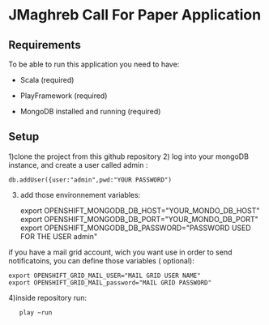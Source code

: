 JMaghreb Call For Paper Application
===================================
Requirements
------------
To be able to run this application you need to have:

* Scala  (required)

* PlayFramework  (required)

* MongoDB installed and running (required)

Setup
-----
1)clone the project from this github repository
2) log into your mongoDB instance, and create a user called admin :

    db.addUser({user:"admin",pwd:"YOUR PASSWORD")
    
3) add those environnement variables:

    export OPENSHIFT_MONGODB_DB_HOST="YOUR_MONDO_DB_HOST"
    export OPENSHIFT_MONGODB_DB_PORT="YOUR_MONDO_DB_PORT"
    export OPENSHIFT_MONGODB_DB_PASSWORD="PASSWORD USED FOR THE USER admin"
    
if you have a mail grid account, wich you want use in order to send notificatoins, you can  define those variables ( optional):

    export OPENSHIFT_GRID_MAIL_USER="MAIL GRID USER NAME"
    export OPENSHIFT_GRID_MAIL_password="MAIL GRID PASSWORD"
    
4)inside repository run:

       play ~run